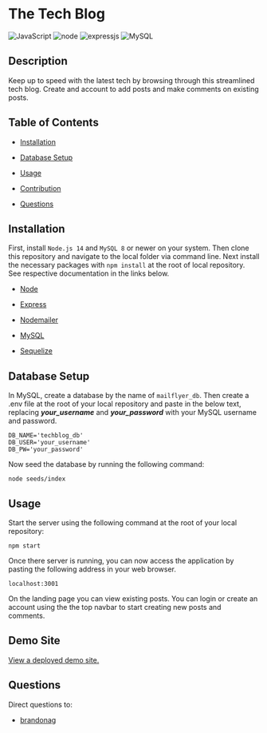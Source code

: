 # The Tech Blog

![JavaScript](https://img.shields.io/badge/JavaScript-ES6-green)
![node](https://img.shields.io/badge/node-14-green)
![expressjs](https://img.shields.io/badge/express-4-blue)
![MySQL](https://img.shields.io/badge/MySQL-8-blue)

## Description

Keep up to speed with the latest tech by browsing through this streamlined tech blog. Create and account to add posts and make comments on existing posts.

## Table of Contents

  * [Installation](#installation)

  * [Database Setup](#databasesetup)

  * [Usage](#usage)

  * [Contribution](#contribution)

  * [Questions](#questions)

## Installation

First, install `Node.js 14` and `MySQL 8` or newer on your system. Then clone this repository and navigate to the local folder via command line. Next install the necessary packages with `npm install` at the root of local repository. See respective documentation in the links below.

* [Node](https://nodejs.org/en/)

* [Express](https://docs.npmjs.com/cli/v7/commands/npm-install)

* [Nodemailer](https://nodemailer.com/about/)

* [MySQL](https://dev.mysql.com/)

* [Sequelize](https://www.npmjs.com/package/sequelize)

## Database Setup

In MySQL, create a database by the name of `mailflyer_db`. Then create a .env file at the root of your local repository and paste in the below text, replacing ***your_username*** and ***your_password*** with your MySQL username and password.

```
DB_NAME='techblog_db'
DB_USER='your_username'
DB_PW='your_password'
```

Now seed the database by running the following command:

```
node seeds/index
```

## Usage

Start the server using the following command at the root of your local repository:

```
npm start
```

Once there server is running, you can now access the application by pasting the following address in your web browser.

```
localhost:3001
```

On the landing page you can view existing posts. You can login or create an account using the the top navbar to start creating new posts and comments.

## Demo Site

[View a deployed demo site.](https://lit-refuge-89612.herokuapp.com/)

## Questions

Direct questions to:

* [brandonag](https://github.com/brandonag)